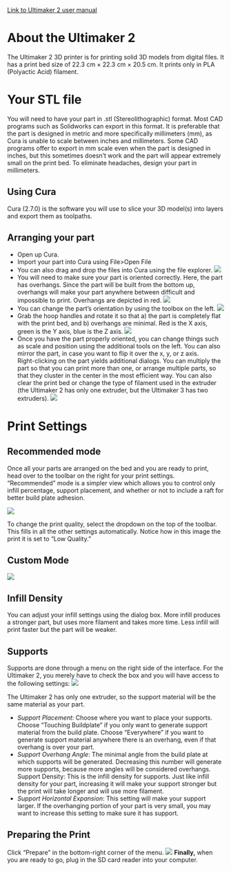 [Link to Ultimaker 2 user manual]( https://ultimaker.com/en/resources/16955-changing-filament)

# About the Ultimaker 2
The Ultimaker 2 3D printer is for printing solid 3D models from digital files. It has a print bed size of 22.3 cm × 22.3 cm × 20.5 cm. It prints only in PLA (Polyactic Acid) filament. 

# Your STL file
You will need to have your part in .stl  (Stereolithographic) format. Most CAD programs such as Solidworks can export in this format. It is preferable that the part is designed in metric and more specifically millimeters (mm), as Cura is unable to scale between inches and millimeters. 
Some CAD programs offer to export in mm scale even when the part is designed in inches, but this sometimes doesn’t work and the part will appear extremely small on the print bed. To eliminate headaches, design your part in millimeters. 

## Using Cura
Cura (2.7.0) is the software you will use to slice your 3D model(s) into layers and export them as toolpaths. 

## Arranging your part
- Open up Cura. 
- Import your part into Cura using File>Open File
- You can also drag and drop the files into Cura using the file explorer. 
![](https://github.com/psu-epl/psu-epl.github.com/blob/master/images/U2/Cura1.PNG)
- You will need to make sure your part is oriented correctly. Here, the part has overhangs. Since the part will be built from the bottom up, overhangs will make your part anywhere between difficult and impossible to print. Overhangs are depicted in red. 
![](https://github.com/psu-epl/psu-epl.github.com/blob/master/images/U2/Cura2.PNG)
- You can change the part’s orientation by using the toolbox on the left. 
![](https://github.com/psu-epl/psu-epl.github.com/blob/master/images/U2/RotateTool.PNG)
- Grab the hoop handles and rotate it so that a) the part is completely flat with the print bed, and b) overhangs are minimal. Red is the X axis, green is the Y axis, blue is the Z axis. 
![](https://github.com/psu-epl/psu-epl.github.com/blob/master/images/U2/Rotate%20Handles.PNG)
- Once you have the part properly oriented, you can change things such as scale and position using the additional tools on the left. You can also mirror the part, in case you want to flip it over the x, y, or z axis.  
Right-clicking on the part yields additional dialogs. You can multiply the part so that you can print more than one, or arrange multiple parts, so that they cluster in the center in the most efficient way. You can also clear the print bed or change the type of filament used in the extruder (the Ultimaker 2 has only one extruder, but the Ultimaker 3 has two extruders). 
![](https://github.com/psu-epl/psu-epl.github.com/blob/master/images/U2/Ulti2SOP%20dropdown.png)
# Print Settings

## Recommended mode

Once all your parts are arranged on the bed and you are ready to print, head over to the toolbar on the right for your print settings. “Recommended” mode is a simpler view which allows you to control only infill percentage, support placement, and whether or not to include a raft for better build plate adhesion. 

![](https://github.com/psu-epl/psu-epl.github.com/blob/master/images/U2/Quality%20Toolbar.PNG)

To change the print quality, select the dropdown on the top of the toolbar. This fills in all the other settings automatically. Notice how in this image the print it is set to “Low Quality.” 

## Custom Mode
![](https://github.com/psu-epl/psu-epl.github.com/blob/master/images/U2/AdvancedQualityToolbar.PNG)
## Infill Density

You can adjust your infill settings using the dialog box. More infill produces a stronger part, but uses more filament and takes more time. Less infill will print faster but the part will be weaker.

## Supports

Supports are done through a menu on the right side of the interface. For the Ultimaker 2, you merely have to check the box and you will have access to the following settings: 
![](https://github.com/psu-epl/psu-epl.github.com/blob/master/images/U2/Ulti2SOP%20support.png)

The Ultimaker 2 has only one extruder, so the support material will be the same material as your part. 

- _Support Placement_: Choose where you want to place your supports. Choose “Touching Buildplate” if you only want to generate support material from the build plate. Choose “Everywhere” if you want to generate support material anywhere there is an overhang, even if that overhang is over your part.  
- _Support Overhang Angle_: The minimal angle from the build plate at which supports will be generated. Decreasing this number will generate more supports, because more angles will be considered overhangs. 
Support Density: This is the infill density for supports. Just like infill density for your part, increasing it will make your support stronger but the print will take longer and will use more filament. 
- _Support Horizontal Expansion_: This setting will make your support larger. If the overhanging portion of your part is very small, you may want to increase this setting to make sure it has support. 

## Preparing the Print
Click “Prepare” in the bottom-right corner of the menu.
![](https://github.com/psu-epl/psu-epl.github.com/blob/master/images/U2/Ulti2SOP%20Prepare.png)
**Finally,** when you are ready to go, plug in the SD card reader into your computer. 








